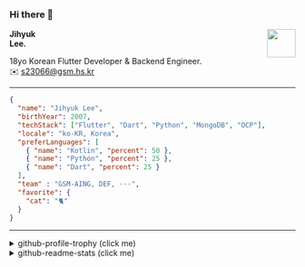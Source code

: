 ### Hi there 👋
<img src="https://github.githubassets.com/images/mona-loading-default.gif" width="50px" align="right">
</a>

**Jihyuk\
Lee.**

18yo Korean Flutter Developer & Backend Engineer.\
✉️ <s23066@gsm.hs.kr>

---

```json
{
  "name": "Jihyuk Lee",
  "birthYear": 2007,
  "techStack": ["Flutter", "Dart", "Python", "MongoDB", "OCP"],
  "locale": "ko-KR, Korea",
  "preferLanguages": [
    { "name": "Kotlin", "percent": 50 },
    { "name": "Python", "percent": 25 },
    { "name": "Dart", "percent": 25 }
  ],
  "team" : "GSM-AING, DEF, ···",
  "favorite": {
    "cat": "🐈"
  }
}
```
---
<details>
  <summary>github-profile-trophy (click me)</summary>
  
![](https://github-profile-trophy.vercel.app/?username=withJihyuk&row=1&column=8&theme=nord)
  
</details>
<details>
  <summary>github-readme-stats (click me)</summary>
  
<!--START_SECTION:waka-->
![Code Time](http://img.shields.io/badge/Code%20Time-620%20hrs%2043%20mins-blue)

![Lines of code](https://img.shields.io/badge/%EC%A0%80%EB%8A%94%20%EC%97%AC%ED%83%9C%EA%B9%8C%EC%A7%80%20-478.1%20thousand%20%EC%A4%84%EC%9D%98%20%EC%BD%94%EB%93%9C%EB%A5%BC%20%EC%9E%91%EC%84%B1%ED%96%88%EC%96%B4%EC%9A%94.-blue)

**저는 아침형 인간이에요. 🐤** 

```text
🌞 아침                     393 commits         ████░░░░░░░░░░░░░░░░░░░░░   17.82 % 
🌆 낮　                     778 commits         █████████░░░░░░░░░░░░░░░░   35.28 % 
🌃 저녁                     783 commits         █████████░░░░░░░░░░░░░░░░   35.51 % 
🌙 밤　                     251 commits         ███░░░░░░░░░░░░░░░░░░░░░░   11.38 % 
```


📊 **저는 이번주를 이렇게 시간을 보냈어요.** 

```text
🕑︎ Timezone: Asia/Seoul

💬 프로그래밍 언어들: 
Dart                     18 hrs 4 mins       ███████████████████████░░   90.95 % 
Kotlin                   42 mins             █░░░░░░░░░░░░░░░░░░░░░░░░   03.54 % 
XML                      27 mins             █░░░░░░░░░░░░░░░░░░░░░░░░   02.32 % 
YAML                     25 mins             █░░░░░░░░░░░░░░░░░░░░░░░░   02.12 % 
TypeScript               7 mins              ░░░░░░░░░░░░░░░░░░░░░░░░░   00.65 % 

🔥 에디터들: 
VS Code                  19 hrs 9 mins       ████████████████████████░   96.37 % 
IntelliJ IDEA            43 mins             █░░░░░░░░░░░░░░░░░░░░░░░░   03.63 % 

💻 운영 체제들: 
Mac                      19 hrs 52 mins      █████████████████████████   100.00 % 
```


 Last Updated on 28/12/2024 18:45:47 UTC
<!--END_SECTION:waka-->

</details>

</div>

